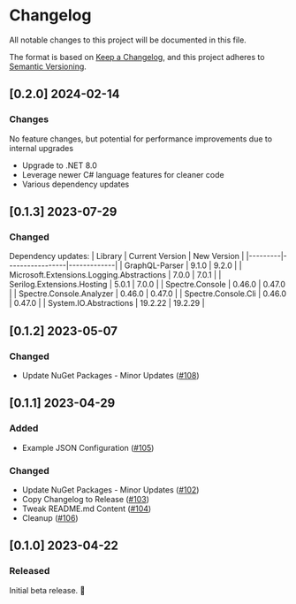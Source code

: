 # Changelog

All notable changes to this project will be documented in this file.

The format is based on [Keep a Changelog](https://keepachangelog.com/en/1.0.0/),
and this project adheres to [Semantic Versioning](https://semver.org/spec/v2.0.0.html).

## [0.2.0] 2024-02-14

### Changes

No feature changes, but potential for performance improvements due to internal upgrades

- Upgrade to .NET 8.0
- Leverage newer C# language features for cleaner code
- Various dependency updates

## [0.1.3] 2023-07-29

### Changed

Dependency updates:
| Library | Current Version | New Version |
|---------|-----------------|-------------|
| GraphQL-Parser | 9.1.0 | 9.2.0 |
| Microsoft.Extensions.Logging.Abstractions | 7.0.0 | 7.0.1 |
| Serilog.Extensions.Hosting | 5.0.1 | 7.0.0 |
| Spectre.Console | 0.46.0 | 0.47.0 |
| Spectre.Console.Analyzer | 0.46.0 | 0.47.0 |
| Spectre.Console.Cli | 0.46.0 | 0.47.0 |
| System.IO.Abstractions | 19.2.22 | 19.2.29 |

## [0.1.2] 2023-05-07

### Changed

- Update NuGet Packages - Minor Updates ([#108](https://github.com/wbaldoumas/graphql-to-karate/pull/108))

## [0.1.1] 2023-04-29

### Added

- Example JSON Configuration ([#105](https://github.com/wbaldoumas/graphql-to-karate/pull/105))

### Changed

- Update NuGet Packages - Minor Updates ([#102](https://github.com/wbaldoumas/graphql-to-karate/pull/102))
- Copy Changelog to Release ([#103](https://github.com/wbaldoumas/graphql-to-karate/pull/103))
- Tweak README.md Content ([#104](https://github.com/wbaldoumas/graphql-to-karate/pull/104))
- Cleanup ([#106](https://github.com/wbaldoumas/graphql-to-karate/pull/106))

## [0.1.0] 2023-04-22

### Released

Initial beta release. 🎉
